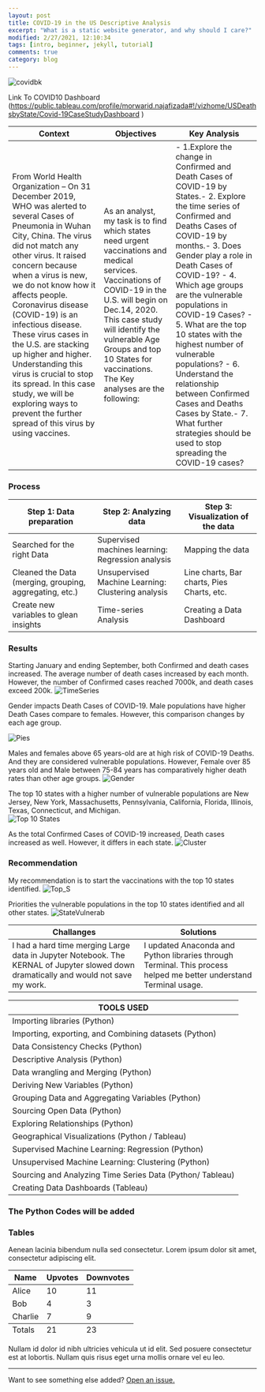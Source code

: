 ```yaml
---
layout: post
title: COVID-19 in the US Descriptive Analysis 
excerpt: "What is a static website generator, and why should I care?"
modified: 2/27/2021, 12:10:34
tags: [intro, beginner, jekyll, tutorial]
comments: true
category: blog
---
```

![covidbk](https://morwarid1.github.io/images/C19-back.png)

Link To COVID10 Dashboard (https://public.tableau.com/profile/morwarid.najafizada#!/vizhome/USDeathsbyState/Covid-19CaseStudyDashboard
)


Context | Objectives  | Key Analysis
------------ | -------------  | ------------- 
From World Health Organization – On 31 December 2019, WHO was alerted to several Cases of Pneumonia in Wuhan City, China. The virus did not match any other virus. It raised concern because when a virus is new, we do not know how it affects people. Coronavirus disease (COVID-19) is an infectious disease. These virus cases in the U.S. are stacking up higher and higher. Understanding this virus is crucial to stop its spread. In this case study, we will be exploring ways to prevent the further spread of this virus by using vaccines.  | As an analyst, my task is to find which states need urgent vaccinations and medical services. Vaccinations of COVID-19 in the U.S. will begin on Dec.14, 2020. This case study will identify the vulnerable Age Groups and top 10 States for vaccinations. The Key analyses are the following:|- 1.Explore the change in Confirmed and Death Cases of COVID-19 by States.- 2. Explore the time series of Confirmed and Deaths Cases of COVID-19 by months.- 3. Does Gender play a role in Death Cases of COVID-19? - 4. Which age groups are the vulnerable populations in COVID-19 Cases? - 5. What are the top 10 states with the highest number of vulnerable populations? - 6. Understand the relationship between Confirmed Cases and Deaths Cases by State.- 7. What further strategies should be used to stop spreading the COVID-19 cases?


### Process

Step 1: Data preparation | Step 2: Analyzing data | Step 3: Visualization of the data 
------------ | ------------- | -------------|
Searched for the right Data| Supervised machines learning: Regression analysis| Mapping the data|
Cleaned the Data (merging, grouping, aggregating, etc.) | Unsupervised Machine Learning: Clustering analysis |Line charts, Bar charts, Pies Charts, etc.|
Create new variables to glean insights | Time-series Analysis | Creating a Data Dashboard |

### Results

Starting January and ending September, both Confirmed and death cases increased. The average number of death cases increased by each month. However, the number of Confirmed cases reached 7000k, and death cases exceed 200k.
![TimeSeries](https://morwarid1.github.io/images/TimeSeries.png)

Gender impacts Death Cases of COVID-19. Male populations have higher Death Cases compare to females. However, this comparison changes by each age group.


![Pies](https://morwarid1.github.io/images/PieChart.png) 


Males and females above 65 years-old are at high risk of COVID-19 Deaths. And they are considered vulnerable populations. However, Female over 85 years old and Male between 75-84 years has comparatively higher death rates than other age groups. 
![Gender](https://morwarid1.github.io/images/Gender.png)

The top 10 states with a higher number of vulnerable populations are New Jersey, New York, Massachusetts, Pennsylvania, California, Florida, Illinois, Texas, Connecticut, and Michigan.  
![Top 10 States](https://morwarid1.github.io/images/10states.png)

As the total Confirmed Cases of COVID-19 increased, Death cases increased as well. However, it differs in each state.
![Cluster](https://morwarid1.github.io/images/Cluster.png)

### Recommendation
My recommendation is to start the vaccinations with the top 10 states identified. 
![Top_S](https://morwarid1.github.io/images/Top10_states.png)

Priorities the vulnerable populations in the top 10 states identified and all other states. 
![StateVulnerab](https://morwarid1.github.io/images/StatesVol.png)

Challanges | Solutions
------------ | -------------
I had a hard time merging Large data in Jupyter Notebook. The KERNAL of Jupyter slowed down dramatically and would not save my work.| I updated Anaconda and Python libraries through Terminal. This process helped me better understand Terminal usage. 


TOOLS USED | 
------------ | 
Importing libraries (Python) |
Importing, exporting, and Combining datasets (Python) |
Data Consistency Checks (Python) |
Descriptive Analysis (Python) |
Data wrangling and Merging (Python) |
Deriving New Variables (Python) |
Grouping Data and Aggregating Variables (Python) |
Sourcing Open Data (Python) |
Exploring Relationships (Python) |
Geographical Visualizations (Python / Tableau) |
Supervised Machine Learning: Regression (Python) |
Unsupervised Machine Learning: Clustering (Python) |
Sourcing and Analyzing Time Series Data (Python/ Tableau) |
Creating Data Dashboards (Tableau) |













### The Python Codes will be added 



### Tables

Aenean lacinia bibendum nulla sed consectetur. Lorem ipsum dolor sit amet, consectetur adipiscing elit.

<table>
  <thead>
    <tr>
      <th>Name</th>
      <th>Upvotes</th>
      <th>Downvotes</th>
    </tr>
  </thead>
  <tfoot>
    <tr>
      <td>Totals</td>
      <td>21</td>
      <td>23</td>
    </tr>
  </tfoot>
  <tbody>
    <tr>
      <td>Alice</td>
      <td>10</td>
      <td>11</td>
    </tr>
    <tr>
      <td>Bob</td>
      <td>4</td>
      <td>3</td>
    </tr>
    <tr>
      <td>Charlie</td>
      <td>7</td>
      <td>9</td>
    </tr>
  </tbody>
</table>

Nullam id dolor id nibh ultricies vehicula ut id elit. Sed posuere consectetur est at lobortis. Nullam quis risus eget urna mollis ornare vel eu leo.

-----

Want to see something else added? <a href="https://github.com/poole/poole/issues/new">Open an issue.</a>








